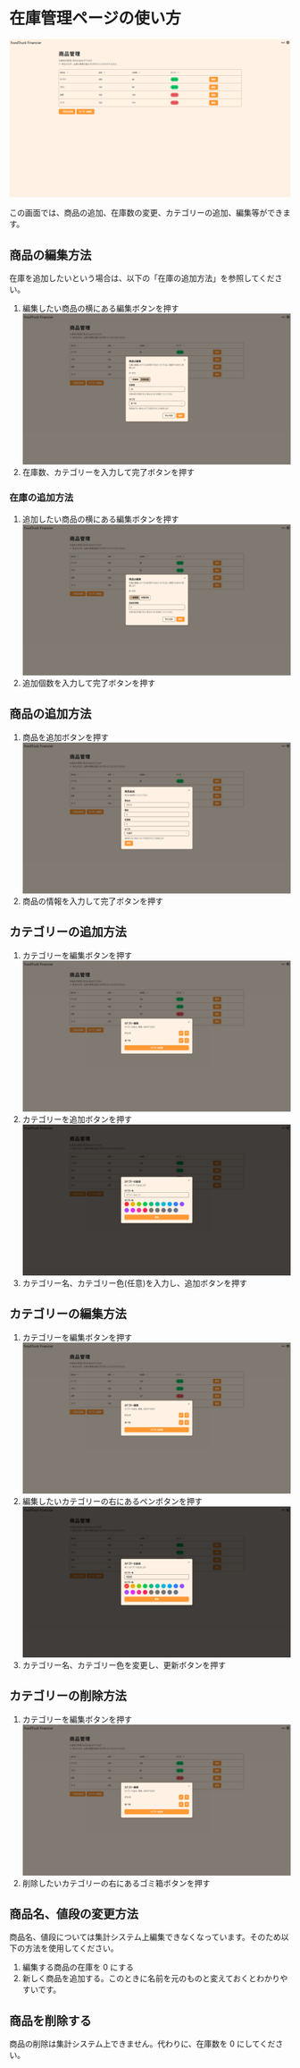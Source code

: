 # 在庫管理ページの使い方

![1](/docs/images/register/stock/1.webp)

この画面では、商品の追加、在庫数の変更、カテゴリーの追加、編集等ができます。

## 商品の編集方法

在庫を追加したいという場合は、以下の「在庫の追加方法」を参照してください。

1. 編集したい商品の横にある編集ボタンを押す
   ![2](/docs/images/register/stock/2.webp)
2. 在庫数、カテゴリーを入力して完了ボタンを押す

### 在庫の追加方法

1. 追加したい商品の横にある編集ボタンを押す
   ![3](/docs/images/register/stock/3.webp)
2. 追加個数を入力して完了ボタンを押す

## 商品の追加方法

1. 商品を追加ボタンを押す ![4](/docs/images/register/stock/4.webp)
2. 商品の情報を入力して完了ボタンを押す

## カテゴリーの追加方法

1. カテゴリーを編集ボタンを押す ![5](/docs/images/register/stock/5.webp)
2. カテゴリーを追加ボタンを押す ![6](/docs/images/register/stock/6.webp)
3. カテゴリー名、カテゴリー色(任意)を入力し、追加ボタンを押す

## カテゴリーの編集方法

1. カテゴリーを編集ボタンを押す ![5](/docs/images/register/stock/5.webp)
2. 編集したいカテゴリーの右にあるペンボタンを押す
   ![7](/docs/images/register/stock/7.webp)
3. カテゴリー名、カテゴリー色を変更し、更新ボタンを押す

## カテゴリーの削除方法

1. カテゴリーを編集ボタンを押す ![5](/docs/images/register/stock/5.webp)
2. 削除したいカテゴリーの右にあるゴミ箱ボタンを押す

## 商品名、値段の変更方法

商品名、値段については集計システム上編集できなくなっています。そのため以下の方法を使用してください。

1. 編集する商品の在庫を 0 にする
2. 新しく商品を追加する。このときに名前を元のものと変えておくとわかりやすいです。

## 商品を削除する

商品の削除は集計システム上できません。代わりに、在庫数を 0 にしてください。

